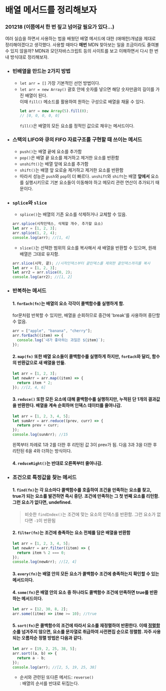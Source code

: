 # 배열 메서드를 정리해보자

### 201218 (이쯤에서 한 번 짚고 넘어갈 필요가 있다...)

여러 실습을 하면서 사용하는 법을 배웠던 배열 메서드에 대한 (애매한)개념을 제대로 정리해야겠다고 생각했다. 사용할 때마다 **매번** MDN 찾아보는 일을 조금이라도 줄여볼 수 있지 않을까? MDN과 모던자바스크립트 등의 사이트를 보고 이해하면서 다시 한 번 내 방식대로 정리해보자.


- ### 빈배열을 만드는 2가지 방법

  - `let arr = []`
    가장 기본적인 선언 방법이다.
  - `let arr = new Array()`
    괄호 안에 숫자를 넣으면 해당 숫자만큼의 길이를 가진 배열이 된다.  
    이때 `fill()` 메소드를 활용하여 원하는 구성으로 배열을 채울 수 있다.
    ```javascript
    let arr = new Array(5).fill(0);
    // [0, 0, 0, 0, 0]
    ```
    `fill()`은 배열의 모든 요소를 정적인 값으로 채우는 메서드이다.


- ### 스택의 LIFO와 큐의 FIFO 자료구조를 구현할 때 쓰이는 메서드

  - `push()`는 배열 끝에 요소를 추가함
  - `pop()`은 배열 끝 요소를 제거하고 제거한 요소를 반환함
  - `unshift()`는 배열 앞에 요소를 추가함
  - `shift()`는 배열 앞 요로슬 제거하고 제거한 요소를 반환함
  - 따라서 성능은 `push`와 `pop`이 더 빠르다. `unshift`와 `shift`는 배열 **앞에서** 요소를 실행시키므로 기본 요소들이 이동해야 하고 메모리 관련 연산이 추가되기 때문이다.


- ### `splice`와 `slice`

  - `splice()`는 배열의 기존 요소를 삭제하거나 교체할 수 있음.

  ```javascript
  arr.splice(시작인덱스, 삭제할 개수, 추가할 요소)
  let arr = [1, 2, 3];
  arr.splice(1, 2, 4);
  console.log(arr); //[1, 4]
  ```

  - `slice()`는 선택한 범위의 요소를 복사해서 새 배열을 반환할 수 있으며, 원래 배열은 그대로 유지함.

  ```javascript
  arr.slice(시작, 끝); //시작인덱스부터 끝인덱스를 제외한 끝인덱스까지를 복사
  let arr = [1, 2, 3];
  let arr2 = arr.slice(0, 2);
  console.log(arr2); //[1, 2]
  ```


- ### 반복하는 메서드

  #### 1. `forEach(fn)`는 배열의 요소 각각이 콜백함수를 실행하게 함.  
     for문처럼 반복할 수 있지만, 배열을 순회하므로 중간에 'break'를 사용하여 중단할 수 없음.

  ```javascript
  arr = ["apple", "banana", "cherry"];
  arr.forEach((item) => {
    console.log(`내가 좋아하는 과일은 ${item}`);
  });
  ```

  #### 2. `map(fn)` 또한 배열 요소들이 콜백함수를 실행하게 하지만, `forEach`와 달리, 함수의 반환값으로 새 배열을 만듦.

  ```javascript
  let arr = [1, 2, 3];
  let newArr = arr.map((item) => {
    return item * 2;
  }); //[2, 4, 6]
  ```

  #### 3. `reduce()` 또한 모든 요소에 대해 콜백함수를 실행하지만, 누적된 단 1개의 결과값을 반환한다. 배열을 계속 순회하며 인덱스 데이터를 줄여나감.

  ```javascript
  let arr = [1, 2, 3, 4, 5];
  let sumArr = arr.reduce((prev, curr) => {
    return prev + curr;
  });
  console.log(sunArr); //15
  ```

  왼쪽부터 차례로 1과 2를 더한 후 리턴된 값 3이 prev가 됨. 다음 3과 3을 더한 후 리턴된 6을 4와 더하는 방식이다.

  #### 4. `reduceRight()`는 반대로 오른쪽부터 줄여나감.


- ### 조건으로 특정값을 찾는 메서드

  #### 1. `find(fn)`는 각 요소마다 콜백함수를 호출하여 조건을 만족하는 요소를 찾고, true가 되는 요소를 발견하면 즉시 중단. 조건에 만족하는 그 첫 번째 요소를 리턴함. 그런 요소가 없다면, undefined.

     > 비슷한 `findIndex()`는 조건에 맞는 요소의 인덱스를 반환함. 그런 요소가 없다면 `-1`이 반환됨

  #### 2. `filter(fn)`는 조건에 충족하는 요소 전체를 담은 배열을 반환함

  ```javascript
  let arr = [1, 2, 3, 4, 5];
  let newArr = arr.filter((item) => {
    return item % 2 === 0;
  });
  console.log(newArr); //[2, 4]
  ```

  #### 3. `every(fn)`는 배열 안의 **모든** 요소가 콜백함수 조건에 충족하는지 확인할 수 있는 메서드이다.

  #### 4. `some(fn)`은 배열 안의 요소 중 **하나라도** 콜백함수 조건에 만족하면 true를 반환하는 메서드이다.

  ```javascript
  let arr = [12, 30, 8, 2];
  arr.some((itme) => itme >= 10); //true
  ```

  #### 5. `sort(fn)`은 콜백함수의 조건에 따라서 요소를 재정렬하여 반환한다. 이때 <u>정렬함수</u>를 넘겨주지 않으면, 요소를 문자열로 취급하여 사전편집 순으로 정렬함. 자주 사용되는 오름차순 정렬 방법은 다음과 같다.

  ```javascript
  let arr = [19, 2, 25, 38, 5];
  arr.sort((a, b) => {
    return a - b;
  });
  console.log(arr); //[2, 5, 19, 25, 38]
  ```
  
  - 순서와 관련된 또다른 메서드: `reverse()`  
    : 배열의 순서를 반대로 뒤집는다.

